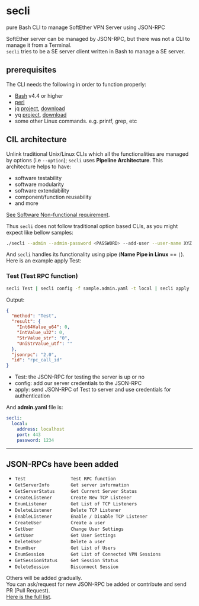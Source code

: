 # secli
pure Bash CLI to manage SoftEther VPN Server using JSON-RPC

SoftEther server can be managed by JSON-RPC, but there was not a CLI to manage it from a Terminal.  
`secli` tries to be a SE server client written in Bash to manage a SE server.

## prerequisites
The CLI needs the following in order to function properly:  

- [Bash](https://www.gnu.org/software/bash/) v4.4 or higher
- [perl](https://www.perl.org/) 
- jq [project](https://stedolan.github.io/jq/), [download](https://stedolan.github.io/jq/)
- yq [project](https://github.com/mikefarah/yq), [download](https://github.com/mikefarah/yq/releases)
- some other Linux commands. e.g. printf, grep, etc

## CIL architecture
Unlink traditional Unix/Linux CLIs which all the functionalities are managed by options (i.e `--option`); `secli` uses **Pipeline Architecture**. 
This architecture helps to have:  
- software testability
- software modularity
- software extendability
- component/function reusability
- and more

[See Software Non-functional requirement](https://en.wikipedia.org/wiki/Non-functional_requirement).  


Thus `secli` does not follow traditional option based CLIs, as you might expect like bellow samples:

```bash
./secli --admin --admin-password <PASSWORD> --add-user --user-name XYZ --user-pass 123@XYZ --enable-policy vpn.example.com
```

And `secli` handles its functionality using pipe (**Name Pipe in Linux** == `|`). Here is an example apply Test:

### Test (Test RPC function)

```bash
secli Test | secli config -f sample.admin.yaml -t local | secli apply
```

Output:

```json
{
  "method": "Test",
  "result": {
    "Int64Value_u64": 0,
    "IntValue_u32": 0,
    "StrValue_str": "0",
    "UniStrValue_utf": ""
  },
  "jsonrpc": "2.0",
  "id": "rpc_call_id"
}
```

 - Test: the JSON-RPC for testing the server is up or no
 - config: add our server credentials to the JSON-RPC 
 - apply: send JSON-RPC of Test to server and use credentials for authentication

And **admin.yaml** file is:

```yaml
secli:
  local:
    address: localhost
    port: 443
    password: 1234
```

---

## JSON-RPCs have been added

 - `Test                 Test RPC function`
 - `GetServerInfo        Get server information`
 - `GetServerStatus      Get Current Server Status`
 - `CreateListener       Create New TCP Listener`
 - `EnumListener         Get List of TCP Listeners`
 - `DeleteListener       Delete TCP Listener`
 - `EnableListener       Enable / Disable TCP Listener`
 - `CreateUser           Create a user`
 - `SetUser              Change User Settings`
 - `GetUser              Get User Settings`
 - `DeleteUser           Delete a user`
 - `EnumUser             Get List of Users`
 - `EnumSession          Get List of Connected VPN Sessions`
 - `GetSessionStatus     Get Session Status`
 - `DeleteSession        Disconnect Session`

Others will be added gradually.  
You can ask/request for new JSON-RPC be added or contribute and send PR (Pull Request).  
[Here is the full list](https://github.com/SoftEtherVPN/SoftEtherVPN/tree/master/developer_tools/vpnserver-jsonrpc-clients).

